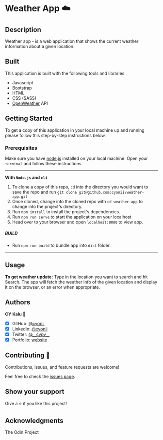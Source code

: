 # Weather App ☁️

## Description

Weather app - is a web application that shows the current weather information about a given location.

## Built

This application is built with the following tools and libraries:

- Javascript
- Bootstrap
- HTML
- CSS (SASS)
- [OpenWeather](https://openweathermap.org/) API

<!-- ## Live Demo

You can check out a live demo of this application [here](https://cykalu.me/weather-app/dist) -->

## Getting Started

To get a copy of this application in your local machine up and running please follow this step-by-step instructions below.

### Prerequisites

Make sure you have [node.js](https://nodejs.org/) installed on your local machine. Open your `terminal` and follow these instructions.

---

**With `Node.js` and `cli`**

1. To clone a copy of this repo, `cd` into the directory you would want to save the repo and run
   `git clone git@github.com:cyonii/weather-app.git`
2. Once cloned, change into the cloned repo with `cd weather-app` to change into the project's directory.
3. Run `npm install` to install the project's dependencies.
4. Run `npm run serve` to start the application on your localhost
5. Head over to your browser and open `localhost:8080` to view app.

##### BUILD

- Run `npm run build` to bundle app into `dist` folder.

---

<!-- **Without `Node.js`**

- Download and unpack this repo from Github - `.zip` file.
- Navigate into the unpacked project's directory
- Find and open the `dist` folder
- Open `index.html` file in your browser

> **_It's time to get productive_** -->

## Usage

**To get weather update:** Type in the location you want to search and hit Search. The app will fetch the weather info of the given location and display it on the browser, or an error when appropriate.

## Authors

**CY Kalu** 👤

- [x] GitHub: [@cyonii](https://github.com/cyonii)
- [x] LinkedIn: [@cyonii](https://www.linkedin.com/in/cyonii/)
- [x] Twitter: [@\_\_cypy\_\_](https://twitter.com/__cypy__)
- [x] Portfolio: [website](https://cykalu.me)

## Contributing 🤝

Contributions, issues, and feature requests are welcome!

Feel free to check the [issues page](issues/).

## Show your support

Give a ⭐️ if you like this project!

## Acknowledgments

The Odin Project
